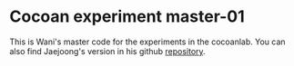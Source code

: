 # Cocoan experiment master-01

This is Wani's master code for the experiments in the cocoanlab. You can also find Jaejoong's version in his github [repository](http://github.com/jaejoonglee92). 
